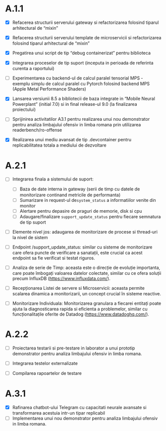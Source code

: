 # A.1.1

- [x] Refacerea structurii serverului gateway si refactorizarea folosind tiparul arhitectural de  “mixin”
- [x] Refacerea structurii serverului template de microservicii si refactorizarea folosind tiparul arhitectural de “mixin”
- [x] Pregatirea unui script de tip “debug containerizat”  pentru biblioteca
- [x] Integrarea proceselor de tip suport (inceputa in perioada de referinta curenta a raportului)
- [ ] Experimentarea cu backend-ul de calcul paralel tensorial MPS - exemplu simplu de calcul paralel cu Pytorch folosind backend MPS (Apple Metal Performance Shaders)
- [x] Lansarea versiunii 8.5 a bibliotecii de baza integrate in “Mobile Neural Powerplant” (initial 7.0) si in final release-ul 9.0 (la finalizarea proiectului)
- [ ] Sprijinirea activitatilor A3.1 pentru realizarea unui nou demonstrator pentru analiza limbajului ofensiv in limba romana prin utilizarea readerbench/ro-offense
- [x] Realizarea unui mediu avansat de tip .devcontainer pentru replicabilitatea totala a mediului de dezvoltare


# A.2.1

- [ ] Integrarea finala a sistemului de suport:
  - [ ] Baza de date interna in gateway (serii de timp cu datele de monitorizare continand metricile de performanta)
  - [ ] Sumarizare in request-ul de`system_status` a informatiilor venite din monitor
  - [ ] Alertare pentru depasire de praguri de memorie, disk si cpu
  - [ ] Adaugare/finalizare `support_update_status` pentru fiecare semnatura de tip suport
- [ ] Elemente nivel jos: adaugarea de monitorizare de procese si thread-uri la nivel de sistem
- [ ] Endpoint /support_update_status: similar cu sisteme de monitorizare care ofera puncte de verificare a sanatații, este crucial ca acest endpoint sa fie verificat si testat riguros.
- [ ] Analiza de serie de Timp: aceasta este o direcție de evoluție importanta, care poate îmbogați valoarea datelor colectate, similar cu ce ofera soluții precum InfluxDB (https://www.influxdata.com/).
- [ ] Recepționarea Listei de servere si Microservicii: aceasta permite scalarea dinamica a monitorizarii, un concept crucial în sisteme reactive.
- [ ] Monitorizare Individuala: Monitorizarea granulara a fiecarei entitați poate ajuta la diagnosticarea rapida si eficienta a problemelor, similar cu funcționalitațile oferite de Datadog (https://www.datadoghq.com/).


# A.2.2

- [ ] Proiectarea testarii si pre-testare in laborator a unui prototip demonstrator pentru analiza limbajului ofensiv in limba romana.
- [ ] Integrarea testelor externalizate
- [ ] Compilarea rapoartelor de testare


# A.3.1

- [x] Rafinarea chatbot-ului Telegram cu capacitati neurale avansate si transformarea acestuia intr-un tipar replicabil 
- [ ] Implementarea unui nou demonstrator pentru analiza limbajului ofensiv in limba romana. 
